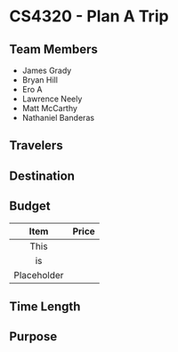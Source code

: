 # CS4320 - Plan A Trip

## Team Members

* James Grady
* Bryan Hill
* Ero A
* Lawrence Neely
* Matt McCarthy
* Nathaniel Banderas

## Travelers



## Destination



## Budget

| Item        |Price  |
|:-----------:|:-----:|
|This         |       |
|is           |       |
|Placeholder  |       |

## Time Length



## Purpose

